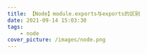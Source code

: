 ```yaml
---
title: 【Node】module.exports与exports的区别
date: 2021-09-14 15:03:30
tags:
    - node
cover_picture: /images/node.png
---
```

